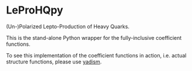 # LeProHQpy

(Un-)Polarized Lepto-Production of Heavy Quarks.

This is the stand-alone Python wrapper for the fully-inclusive coefficient functions.

To see this implementation of the coefficient functions in action, i.e. actual structure functions, please use [yadism](https://n3pdf.github.io/yadism/).

